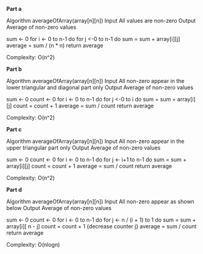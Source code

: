 **Part a**

Algorithm averageOfArray(array[n][n])
Input All values are non-zero
Output Average of non-zero values

sum <- 0
for i <- 0 to n-1 do
    for j <-0 to n-1 do
        sum = sum + array[i][j]
average = sum / (n * n)
return average

Complexity: O(n^2)

**Part b**

Algorithm averageOfArray(array[n][n])
Input All non-zero appear in the lower triangular and diagonal part only
Output Average of non-zero values

sum <- 0
count <- 0
for i <- 0 to n-1 do
    for j <-0 to i do
        sum = sum + array[i][j]
        count = count + 1
average = sum / count
return average

Complexity: O(n^2)

**Part c**

Algorithm averageOfArray(array[n][n])
Input All non-zero appear in the upper triangular part only
Output Average of non-zero values

sum <- 0
count <- 0
for i <- 0 to n-1 do
    for j <- i+1 to n-1 do
        sum = sum + array[i][j]
        count = count + 1
average = sum / count
return average

Complexity: O(n^2)

**Part d**

Algorithm averageOfArray(array[n][n])
Input All non-zero appear as shown below
Output Average of non-zero values

sum <- 0
count <- 0
for i <- 0 to n-1 do
    for j <-  n / (i + 1) to 1 do
        sum = sum + array[i][ n - j]
        count = count + 1
        {decrease counter j}
average = sum / count
return average

Complexity: O(nlogn)